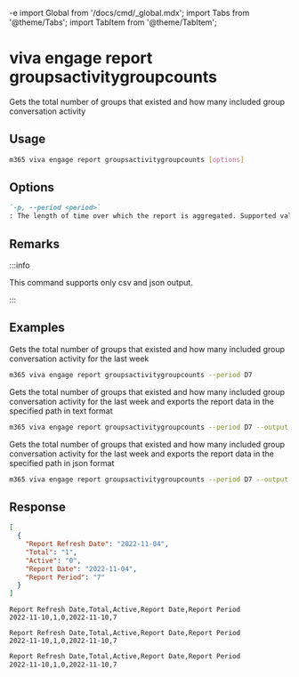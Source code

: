 -e <!-- DISCLAIMER: All secrets, passwords, and sensitive values in this document are examples only and not real credentials. -->
import Global from '/docs/cmd/_global.mdx';
import Tabs from '@theme/Tabs';
import TabItem from '@theme/TabItem';

# viva engage report groupsactivitygroupcounts

Gets the total number of groups that existed and how many included group conversation activity

## Usage

```sh
m365 viva engage report groupsactivitygroupcounts [options]
```

## Options

```md definition-list
`-p, --period <period>`
: The length of time over which the report is aggregated. Supported values `D7`, `D30`, `D90`, `D180`.
```

<Global />

## Remarks

:::info

This command supports only csv and json output.

:::

## Examples

Gets the total number of groups that existed and how many included group conversation activity for the last week

```sh
m365 viva engage report groupsactivitygroupcounts --period D7
```

Gets the total number of groups that existed and how many included group conversation activity for the last week and exports the report data in the specified path in text format

```sh
m365 viva engage report groupsactivitygroupcounts --period D7 --output text > "groupsactivitygroupcounts.txt"
```

Gets the total number of groups that existed and how many included group conversation activity for the last week and exports the report data in the specified path in json format

```sh
m365 viva engage report groupsactivitygroupcounts --period D7 --output json > "groupsactivitygroupcounts.json"
```

## Response

<Tabs>
  <TabItem value="JSON">

  ```json
  [
    {
      "Report Refresh Date": "2022-11-04",
      "Total": "1",
      "Active": "0",
      "Report Date": "2022-11-04",
      "Report Period": "7"
    }
  ]
  ```

  </TabItem>
  <TabItem value="Text">

  ```text
  Report Refresh Date,Total,Active,Report Date,Report Period
  2022-11-10,1,0,2022-11-10,7
  ```

  </TabItem>
  <TabItem value="CSV">

  ```csv
  Report Refresh Date,Total,Active,Report Date,Report Period
  2022-11-10,1,0,2022-11-10,7
  ```

  </TabItem>
  <TabItem value="Markdown">

  ```md
  Report Refresh Date,Total,Active,Report Date,Report Period
  2022-11-10,1,0,2022-11-10,7
  ```

  </TabItem>
</Tabs>
